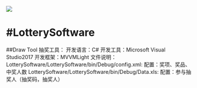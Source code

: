 ![](E:\DEPOSITORY\LotterySoftware\LotterySoftware\Resources\Images\Lottery.png)

# #LotterySoftware

##Draw Tool
抽奖工具：
开发语言：C#
开发工具：Microsoft Visual Studio2017
开发框架：MVVMLight
文件说明：
LotterySoftware/LotterySoftware/bin/Debug/config.xml:
配置：奖项、奖品、中奖人数
LotterySoftware/LotterySoftware/bin/Debug/Data.xls:
配置：参与抽奖人（抽奖码，抽奖人）